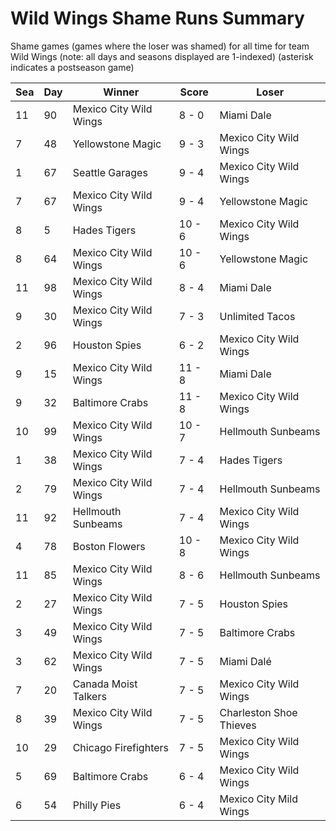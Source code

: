 # Wild Wings Shame Runs Summary



Shame games (games where the loser was shamed) for all time for team Wild Wings (note: all days and seasons displayed are 1-indexed) (asterisk indicates a postseason game)


| Sea | Day | Winner | Score | Loser | 
| ------ |------ |------ |------ |------ |
| 11 | 90 | Mexico City Wild Wings | 8 - 0 | Miami Dale | 
| 7 | 48 | Yellowstone Magic | 9 - 3 | Mexico City Wild Wings | 
| 1 | 67 | Seattle Garages | 9 - 4 | Mexico City Wild Wings | 
| 7 | 67 | Mexico City Wild Wings | 9 - 4 | Yellowstone Magic | 
| 8 | 5 | Hades Tigers | 10 - 6 | Mexico City Wild Wings | 
| 8 | 64 | Mexico City Wild Wings | 10 - 6 | Yellowstone Magic | 
| 11 | 98 | Mexico City Wild Wings | 8 - 4 | Miami Dale | 
| 9 | 30 | Mexico City Wild Wings | 7 - 3 | Unlimited Tacos | 
| 2 | 96 | Houston Spies | 6 - 2 | Mexico City Wild Wings | 
| 9 | 15 | Mexico City Wild Wings | 11 - 8 | Miami Dale | 
| 9 | 32 | Baltimore Crabs | 11 - 8 | Mexico City Wild Wings | 
| 10 | 99 | Mexico City Wild Wings | 10 - 7 | Hellmouth Sunbeams | 
| 1 | 38 | Mexico City Wild Wings | 7 - 4 | Hades Tigers | 
| 2 | 79 | Mexico City Wild Wings | 7 - 4 | Hellmouth Sunbeams | 
| 11 | 92 | Hellmouth Sunbeams | 7 - 4 | Mexico City Wild Wings | 
| 4 | 78 | Boston Flowers | 10 - 8 | Mexico City Wild Wings | 
| 11 | 85 | Mexico City Wild Wings | 8 - 6 | Hellmouth Sunbeams | 
| 2 | 27 | Mexico City Wild Wings | 7 - 5 | Houston Spies | 
| 3 | 49 | Mexico City Wild Wings | 7 - 5 | Baltimore Crabs | 
| 3 | 62 | Mexico City Wild Wings | 7 - 5 | Miami Dalé | 
| 7 | 20 | Canada Moist Talkers | 7 - 5 | Mexico City Wild Wings | 
| 8 | 39 | Mexico City Wild Wings | 7 - 5 | Charleston Shoe Thieves | 
| 10 | 29 | Chicago Firefighters | 7 - 5 | Mexico City Wild Wings | 
| 5 | 69 | Baltimore Crabs | 6 - 4 | Mexico City Wild Wings | 
| 6 | 54 | Philly Pies | 6 - 4 | Mexico City Mild Wings | 


